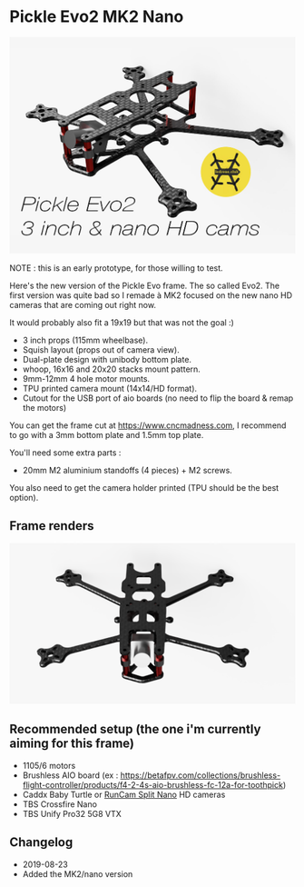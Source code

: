 # Pickle Evo2 MK2 Nano

![Pickle Evo2 MK2](https://github.com/ledroneclub/pickle_evo2_frame/blob/master/gfx/Pickle_Evo2_nano_title.jpg)

<script src="https://embed.github.com/view/3d/ledroneclub/pickle_evo2_frame/blob/master/Pickle_evo2_nano_full_render.stl"></script>


NOTE : this is an early prototype, for those willing to test.

Here's the new version of the Pickle Evo frame. The so called Evo2. The first version was quite bad so I remade à MK2 focused on the new nano HD cameras that are coming out right now.

It would probably also fit a 19x19 but that was not the goal :)

* 3 inch props (115mm wheelbase).
* Squish layout (props out of camera view).
* Dual-plate design with unibody bottom plate.
* whoop, 16x16 and 20x20 stacks mount pattern.
* 9mm-12mm 4 hole motor mounts.
* TPU printed camera mount (14x14/HD format).
* Cutout for the USB port of aio boards (no need to flip the board & remap the motors)

You can get the frame cut at https://www.cncmadness.com, I recommend to go with a 3mm bottom plate and 1.5mm top plate.

You'll need some extra parts :
- 20mm M2 aluminium standoffs (4 pieces) + M2 screws.

You also need to get the camera holder printed (TPU should be the best option).

## Frame renders

![Render 1](https://github.com/ledroneclub/pickle_evo2_frame/blob/master/gfx/Pickle_evo2_nano_render1.png)

## Recommended setup (the one i'm currently aiming for this frame)

- 1105/6 motors
- Brushless AIO board (ex : https://betafpv.com/collections/brushless-flight-controller/products/f4-2-4s-aio-brushless-fc-12a-for-toothpick)
- Caddx Baby Turtle or [RunCam Split Nano](https://www.banggood.com/RunCam-Split-3-Nano-1080P-60fps-HD-Recording-WDR-Low-Latency-16943-NTSCPAL-Switchable-FPV-Camera-For-RC-Drone-p-1528561.html?p=SI190238022477201908) HD cameras
- TBS Crossfire Nano
- TBS Unify Pro32 5G8 VTX


## Changelog

* 2019-08-23
 * Added the MK2/nano version

